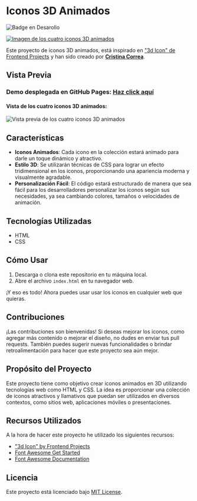 # Iconos 3D Animados
![Badge en Desarollo](https://img.shields.io/badge/STATUS-EN%20DESAROLLO-green) <br>

[![Imagen de los cuatro iconos 3D animados](https://github.com/CrisCorreaS/animated-3d-icons/blob/main/img/visualizaci%C3%B3n/iconos-vista.png)](https://criscorreas.github.io/animated-3d-icons/)

Este proyecto de iconos 3D animados, está inspirado en ["3d Icon" de Frontend Projects](https://frontendsprojects.com/3d-icon/) y han sido creado por **[Cristina Correa](https://www.linkedin.com/in/cristina-correa-segade/)**.

## Vista Previa

### **Demo desplegada en GitHub Pages:** **[Haz click aquí](https://criscorreas.github.io/animated-3d-icons/)**

#### Vista de los cuatro iconos 3D animados:
![Vista previa de los cuatro iconos 3D animados](https://github.com/CrisCorreaS/animated-3d-icons/blob/main/img/visualizaci%C3%B3n/iconos-vista.png)


## Características

- **Iconos Animados**: Cada icono en la colección estará animado para darle un toque dinámico y atractivo.
- **Estilo 3D**: Se utilizarán técnicas de CSS para lograr un efecto tridimensional en los iconos, proporcionando una apariencia moderna y visualmente agradable.
- **Personalización Fácil**: El código estará estructurado de manera que sea fácil para los desarrolladores personalizar los iconos según sus necesidades, ya sea cambiando colores, tamaños o velocidades de animación.

## Tecnologías Utilizadas

- HTML
- CSS

## Cómo Usar

1. Descarga o clona este repositorio en tu máquina local.
2. Abre el archivo `index.html` en tu navegador web.

¡Y eso es todo! Ahora puedes usar usar los iconos en cualquier web que quieras.

## Contribuciones

¡Las contribuciones son bienvenidas! Si deseas mejorar los iconos, como agregar más contenido o mejorar el diseño, no dudes en enviar tus pull requests. También puedes sugerir nuevas funcionalidades o brindar retroalimentación para hacer que este proyecto sea aún mejor.

## Propósito del Proyecto

Este proyecto tiene como objetivo crear iconos animados en 3D utilizando tecnologías web como HTML y CSS. La idea es proporcionar una colección de iconos atractivos y llamativos que puedan ser utilizados en diversos contextos, como sitios web, aplicaciones móviles o presentaciones.

## Recursos Utilizados
A la hora de hacer este proyecto he utilizado los siguientes recursos:
- ["3d Icon" by Frontend Projects](https://frontendsprojects.com/3d-icon/)
- [Font Awesome Get Started](https://fontawesome.com/docs/web/setup/get-started)
- [Font Awesome Documentation](https://fontawesome.com/v5/docs/web/reference-icons/)


## Licencia
Este proyecto está licenciado bajo [MIT License](https://opensource.org/license/mit/).
